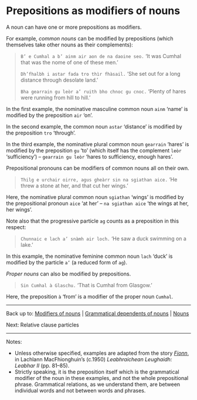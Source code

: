 # Prepositions as modifiers of nouns

A noun can have one or more prepositions as modifiers.

For example, *common nouns* can be modified by prepositions (which themselves take other nouns as their complements):

> `B’ e Cumhal a b’ ainm air aon de na daoine seo.` ‘It was Cumhal that was the nome of one of these men.’
>
> `Dh’fhalbh i astar fada tro thìr fhàsail.` ‘She set out for a long distance through desolate land.’
>
> `Bha gearrain gu leòr a’ ruith bho chnoc gu cnoc.` ‘Plenty of hares were running from hill to hill.’

In the first example, the nominative masculine common noun `ainm` ‘name’ is modified by the preposition `air` ‘on’. 

In the second example, the common noun `astar` ‘distance’ is modified by the preposition `tro` ‘through’.

In the third example, the nominative plural common noun `gearrain` ‘hares’ is modified by the preposition `gu` ‘to’ (which itself has the complement `leòr` ‘sufficiency’) – `gearrain gu leòr` ‘hares to sufficiency, enough hares’.

Prepositional pronouns can be modifiers of common nouns all on their own.

> `Thilg e urchair oirre, agus gheàrr sin na sgiathan aice.` ‘He threw a stone at her, and that cut her wings.’

Here, the nominative plural common noun `sgiathan` ‘wings’ is modified by the prepositional pronoun `aice` ‘at her’ – `na sgiathan aice` ‘the wings at her, her wings’.

Note also that the progressive particle `ag` counts as a preposition in this respect:

> `Chunnaic e lach a’ snàmh air loch.` ‘He saw a duck swimming on a lake.’

In this example, the nominative feminine common noun `lach` ‘duck’ is modified by the particle `a’` (a reduced form of `ag`).

*Proper nouns* can also be modified by prepositions.

> `Sin Cumhal à Glaschu.` ‘That is Cumhal from Glasgow.’

Here, the preposition `à` ‘from’ is a modifier of the proper noun `Cumhal`.

----

Back up to: [Modifiers of nouns](index.md) | [Grammatical dependents of nouns](../index.md) \| [Nouns](../../index.md)

Next: Relative clause particles

----

Notes:

- Unless otherwise specified, examples are adapted from the story *[Fionn](../../texts/Fionn.md)*, in Lachlann MacFhionghuin’s (c.1950) *Leabhraichean Leughaidh: Leabhar II* (pp. 81–85).
- Strictly speaking, it is the preposition itself which is the grammatical modifier of the noun in these examples, and not the whole prepositional phrase. Grammatical relations, as we understand them, are between individual words and not between words and phrases.
  
